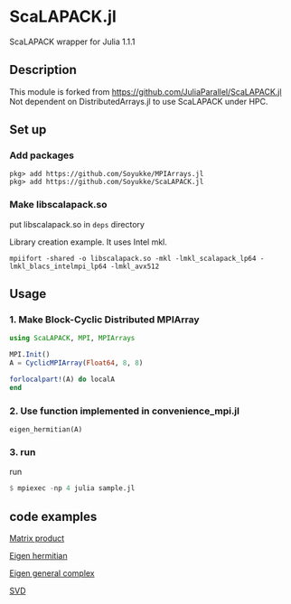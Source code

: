 # ScaLAPACK.jl

ScaLAPACK wrapper for Julia 1.1.1

## Description

This module is forked from <https://github.com/JuliaParallel/ScaLAPACK.jl>
Not dependent on DistributedArrays.jl to use ScaLAPACK under HPC.



## Set up

### Add packages

```
pkg> add https://github.com/Soyukke/MPIArrays.jl
pkg> add https://github.com/Soyukke/ScaLAPACK.jl
```

### Make libscalapack.so

put libscalapack.so in `deps` directory

Library creation example. It uses Intel mkl.
```
mpiifort -shared -o libscalapack.so -mkl -lmkl_scalapack_lp64 -lmkl_blacs_intelmpi_lp64 -lmkl_avx512
```



## Usage

### 1. Make Block-Cyclic Distributed MPIArray

```julia
using ScaLAPACK, MPI, MPIArrays

MPI.Init()
A = CyclicMPIArray(Float64, 8, 8)

forlocalpart!(A) do localA
end
```

### 2. Use function implemented in convenience_mpi.jl

```
eigen_hermitian(A)
```

### 3. run

run
```julia
$ mpiexec -np 4 julia sample.jl
```




## code examples

[Matrix product](./test/test_mul_mpi.jl)

[Eigen hermitian](./test/test_pxheev.jl)

[Eigen general complex](./test/test_eigen.jl)

[SVD](./test/test_svdvals_mpi.jl)
